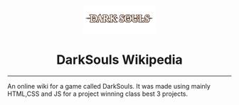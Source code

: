<p align="center"><img width=32.5% src="https://github.com/AhmadRazaJamal/DarkSouls_Wiki/blob/master/READMElogo.png"></p>
<h1 align="center">DarkSouls Wikipedia</h1> 

________

An online wiki for a game called DarkSouls. It was made using mainly HTML,CSS and JS for a project winning class best 3 projects.  
